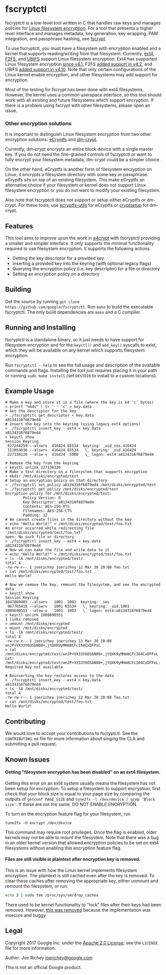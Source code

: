 # fscryptctl

fscryptctl is a low-level tool written in C that handles raw keys and manages
policies for [Linux filesystem encryption](https://lwn.net/Articles/639427). For
a tool that presents a higher level interface and manages metadata, key
generation, key wrapping, PAM integration, and passphrase hashing, see
[fscrypt](https://github.com/google/fscrypt).

To use fscryptctl, you must have a filesystem with encryption enabled and a
kernel that supports reading/writing from that filesystem. Currently,
[ext4](https://en.wikipedia.org/wiki/Ext4),
[F2FS](https://en.wikipedia.org/wiki/F2FS), and
[UBIFS](https://en.wikipedia.org/wiki/UBIFS) support Linux filesystem
encryption. Ext4 has supported Linux filesystem encryption
[since v4.1](https://lwn.net/Articles/639427), F2FS
[added support in v4.2](https://lwn.net/Articles/649652), and UBIFS
[added support in v4.10](https://lwn.net/Articles/707900). Note that only
certain configurations of the Linux kernel enable encryption, and other
filesystems may add support for encryption.

Most of the testing for fscrypt has been done with ext4 filesystems. However,
the kernel uses a common userspace interface, so this tool should work with all
existing and future filesystems which support encryption. If there is a problem
using fscrypt with other filesystems, please open an issue.

### Other encryption solutions

It is important to distinguish Linux filesystem encryption from two other
encryption solutions: [eCryptfs](https://en.wikipedia.org/wiki/ECryptfs) and
[dm-crypt](https://en.wikipedia.org/wiki/Dm-crypt).

Currently, dm-crypt encrypts an entire block device with a single master key. If
you do not need the fine-grained controls of fscryptctl or want to fully
encrypt your filesystem metadata, dm-crypt could be a simpler choice.

On the other hand, eCryptfs is another form of filesystem encryption on Linux;
it encrypts a filesystem directory with some key or passphrase. eCryptfs sits on
top of an existing filesystem. This make eCryptfs an alternative choice if your
filesystem or kernel does not support Linux filesystem encryption or you do not
want to modify your existing filesystem.

Also note that fscryptctl does not support or setup either eCryptfs or
dm-crypt. For these tools, use
[ecryptfs-utils](https://packages.debian.org/source/jessie/ecryptfs-utils) for
eCryptfs or [cryptsetup](https://linux.die.net/man/8/cryptsetup) for dm-crypt.

## Features

This tool aims to improve upon the work in
[e4crypt](http://man7.org/linux/man-pages/man8/e4crypt.8.html) with fscryptctl
providing a smaller and simpler interface. It only supports the minimal
functionality required to use filesystem encryption.  It supports the following
actions:
*   Getting the key descriptor for a provided key
*   Inserting a provided key into the keyring (with optional legacy flags)
*   Querying the encryption policy (i.e. key descriptor) for a file or directory
*   Setting an encryption policy on a directory

## Building

Get the source by running `git clone https://github.com/google/fscryptctl`.
Run `make` to build the executable fscryptctl. The only build dependencies are
`make` and a C compiler.

## Running and Installing

fscryptctl is a standalone binary, so it just needs to have support for
filesystem encryption and for the `keyctl()` and `add_key()` syscalls to exist,
which they will be available on any kernel which supports filesystem encryption.

Run `fscryptctl --help` to see the full usage and description of the available
commands and flags. Installing the tool just requires placing it in your path or
running `sudo make install` (set `DESTDIR` to install to a custom locations).

## Example Usage
```shell
# Make a key and store it in a file (where the key is 64 'c' bytes)
> printf "%64s" | tr ' ' 'c' > key.data
# Get the descriptor for the key
> ./fscryptctl get_descriptor < key.data
a8134316f6879ed4
# Insert the key into the keyring (using legacy ext4 options)
> ./fscryptctl insert_key --ext4 < key.data
a8134316f6879ed4
> keyctl show
Session Keyring
 827244259 --alswrv  416424 65534  keyring: _uid_ses.416424
 111054036 --alswrv  416424 65534   \_ keyring: _uid.416424
 227138126 --alsw-v  416424  5000   \_ logon: ext4:a8134316f6879ed4

# Remove the key from the keyring
> keyctl unlink 227138126
# Make a test directory on a filesystem that supports encryption
> mkdir /mnt/disks/encrypted/test
# Setup an encryption policy on that directory
> ./fscryptctl set_policy a8134316f6879ed4 /mnt/disks/encrypted/test
> ./fscryptctl get_policy /mnt/disks/encrypted/test
Encryption policy for /mnt/disks/encrypted/test:
        Policy Version: 0
        Key Descriptor: a8134316f6879ed4
        Contents: AES-256-XTS
        Filenames: AES-256-CTS
        Padding: 32
# We cannot create files in the directory without the key
> echo "Hello World!" > /mnt/disks/encrypted/test/foo.txt
An error occurred while redirecting file '/mnt/disks/encrypted/test/foo.txt'
open: No such file or directory
> ./fscryptctl insert_key --ext4 < key.data
a8134316f6879ed4
# Now we can make the file and write data to it
> echo "Hello World!" > /mnt/disks/encrypted/test/foo.txt
> ls -lA /mnt/disks/encrypted/test/
total 4
-rw-rw-r-- 1 joerichey joerichey 12 Mar 30 20:00 foo.txt
> cat /mnt/disks/encrypted/test/foo.txt
Hello World!

# Now we remove the key, remount the filesystem, and see the encrypted data
> keyctl show
Session Keyring
1047869403 --alswrv   1001  1002  keyring: _ses
 967765418 --alswrv   1001 65534   \_ keyring: _uid.1001
1009690551 --alsw-v   1001  1002   \_ logon: ext4:a8134316f6879ed4
> keyctl unlink 1009690551
1 links removed
> umount /mnt/disks/encrypted
> mount /mnt/disks/encrypted
> ls -lA /mnt/disks/encrypted/test/
total 4
-rw-rw-r-- 1 joerichey joerichey 13 Mar 30 20:00 wnJP+VX33Y6OSbN08+,jtQXK9yMHm8CFcI64CxDFPxL
> cat /mnt/disks/encrypted/test/wnJP+VX33Y6OSbN08+,jtQXK9yMHm8CFcI64CxDFPxL
cat: /mnt/disks/encrypted/test/wnJP+VX33Y6OSbN08+,jtQXK9yMHm8CFcI64CxDFPxL: Required key not available

# Reinserting the key restores access to the data
> ./fscryptctl insert_key --ext4 < key.data
a8134316f6879ed4
> ls -lA /mnt/disks/encrypted/test/
total 4
-rw-rw-r-- 1 joerichey joerichey 12 Mar 30 20:00 foo.txt
> cat /mnt/disks/encrypted/test/foo.txt
Hello World!
```

## Contributing

We would love to accept your contributions to fscryptctl. See the
`CONTRIBUTING.md` file for more information about singing the CLA and submitting
a pull request.

## Known Issues

#### Getting "filesystem encryption has been disabled" on an ext4 filesystem.

Getting this error on an ext4 system usually means the filesystem has not been
setup for encryption. To setup a filesystem to support encryption, first check
that your block size is equal to your page size by comparing the outputs of
`getconf PAGE_SIZE` and `tune2fs -l /dev/device | grep 'Block size'`. If these
are not the same, DO NOT ENABLE ENCRYPTION.

To turn on the encryption feature flag for your filesystem, run
```
tune2fs -O encrypt /dev/device
```
This command may require root privileges. Once the flag is enabled, older
kernels may not be able to mount the filesystem. Note that there was a bug in an
older kernel version that allowed encryption policies to be set on ext4
filesystems without enabling this encryption feature flag.

#### Files are still visible in plaintext after encryption key is removed.

This is an issue with how the Linux kernel implements filesystem encryption. The
plaintext is still cached even after the key is removed. To clear these caches
after removing the appropriate key, either unmount and remount the filesystem,
or run:
```bash
echo 3 | sudo tee /proc/sys/vm/drop_caches
```
There used to be kernel functionality to "lock" files after their keys had been
removed. However, [this was removed](https://patchwork.kernel.org/patch/9585865)
because the implementation was insecure and buggy.

## Legal

Copyright 2017 Google Inc. under the
[Apache 2.0 License](https://www.apache.org/licenses/LICENSE-2.0); see the
`LICENSE` file for more information.

Author: Joe Richey <joerichey@google.com>

This is not an official Google product.
